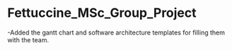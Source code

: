 # Fettuccine_MSc_Group_Project
-Added the gantt chart and software architecture templates for filling them with the team.
